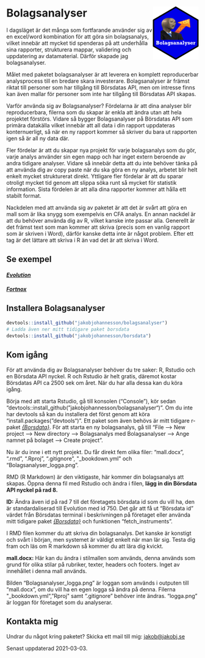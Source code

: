 
# Bolagsanalyser <img src="man/figures/jakobjohannesson.png" align="right" width="120"/>

I dagsläget är det många som fortfarande använder sig av en excel/word
kombination för att göra sin bolagsanalys, vilket innebär att mycket tid
spenderas på att underhålla sina rapporter, strukturera mappar,
validering och uppdatering av datamaterial. Därför skapade jag
bolagsanalyser.

Målet med paketet bolagsanalyser är att leverera en komplett
reproducerbar analysprocess till en bredare skara investerare.
Bolagsanalyser är främst riktat till personer som har tillgång till
Börsdatas API, men om intresse finns kan även mallar för personer som
inte har tillgång till Börsdatas API skapas.

Varför använda sig av Bolagsanalyser? Fördelarna är att dina analyser
blir reproducerbara, filerna som du skapar är enkla att ändra utan att
hela projektet förstörs. Vidare så bygger Bolagsanalyser på Börsdatas
API som primära datakälla vilket innebär att all data i din rapport
uppdateras konternuerligt, så när en ny rapport kommer så skriver du
bara ut rapporten igen så är all ny data där.

Fler fördelar är att du skapar nya projekt för varje bolagsanalys som du
gör, varje analys använder sin egen mapp och har inget extern beroende
av andra tidigare analyser. Vidare så innebär detta att du inte behöver
tänka på att använda dig av copy paste när du ska göra en ny analys,
arbetet blir helt enkelt mycket strukturerat direkt. Yttligare fler
fördelar är att du sparar otroligt mycket tid genom att slippa söka runt
så mycket för statistik information. Sista fördelen är att alla dina
rapporter kommer att hålla ett stabilt format.

Nackdelen med att använda sig av paketet är att det är svårt att göra en
mall som är lika snygg som exempelvis en CFA analys. En annan nackdel är
att du behöver använda dig av R, vilket kanske inte passar alla.
Generellt är det främst text som man kommer att skriva (precis som en
vanlig rapport som är skriven i Word), därför kanske detta inte är något
problem. Efter ett tag är det lättare att skriva i R än vad det är att
skriva i Word.

## Se exempel

#### *[Evolution](https://www.jakobj.se/test/evolution.pdf)*

#### *[Fortnox](https://www.jakobj.se/test/fortnox.pdf)*

## Installera Bolagsanalyser

``` r
devtools::install_github("jakobjohannesson/bolagsanalyser")
# Ladda även ner mitt tidigare paket borsdata
devtools::install_github("jakobjohannesson/borsdata")
```

## Kom igång

För att använda dig av Bolagsanalyser behöver du tre saker: R, Rstudio
och en Börsdata API nyckel. R och Rstudio är helt gratis, däremot kostar
Börsdatas API ca 2500 sek om året. När du har alla dessa kan du köra
igång.

Börja med att starta Rstudio, gå till konsolen (“Console”), kör sedan
“devtools::install\_github(”jakobjohannesson/bolagsanalyser“)”. Om du
inte har devtools så kan du installera det först genom att köra
“install.packages(”devtools“)”. Ett paket som även behövs är mitt
tidigare r-paket
*[{Borsdata}](https://www.github.com/jakobjohannesson/borsdata)*. För
att starta en ny bolagsanalys, gå till “File –&gt; New project –&gt; New
directory –&gt; Bolagsanalys med Bolagsanalyser –&gt; Ange namnet på
bolaget –&gt; Create project”.

Nu är du inne i ett nytt projekt. Du får direkt fem olika filer:
“mall.docx”, “.rmd”, “.Rproj”, “.gitignore”, "\_bookdown.yml" och
“Bolagsanalyser\_logga.png”.

RMD (R Markdown) är den viktigaste, här kommer din bolagsanalys att
skapas. Öppna denna fil med Rstudio och ändra i filen, **lägg in din
Börsdata API nyckel på rad 8.**

**ID:** Ändra även id på rad 7 till det företagets börsdata id som du
vill ha, den är standardaliserad till Evolution med id 750. Det går att
få ut “Börsdata id” värdet från Börsdatas terminal i beskrivningen på
företaget eller använda mitt tidigare paket
*[{Borsdata}](https://www.github.com/jakobjohannesson/borsdata)* och
funktionen “fetch\_instruments”.

I RMD filen kommer du att skriva din bolagsanalys. Det kanske är
konstigt och svårt i början, men systemet är väldigt enkelt när man lär
sig. Testa dig fram och läs om R markdown så kommer du att lära dig
kvickt.

**mall.docx:** Här kan du ändra i stilmallen som används, denna används
som grund för olika stilar på rubriker, texter, headers och footers.
Inget av innehållet i denna mall används.

Bilden “Bolagsanalyser\_logga.png” är loggan som används i outputen till
“mall.docx”, om du vill ha en egen logga så ändra på denna. Filerna
"\_bookdown.yml“,”Rproj" samt “.gitignore” behöver inte ändras.
“logga.png” är loggan för företaget som du analyserar.

## Kontakta mig

Undrar du något kring paketet? Skicka ett mail till mig:
<jakob@jakobj.se>

Senast uppdaterad 2021-03-03.
